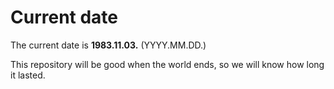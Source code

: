 # Current date

The current date is **1983.11.03.** (YYYY.MM.DD.)

This repository will be good when the world ends, so we will know how long it lasted.